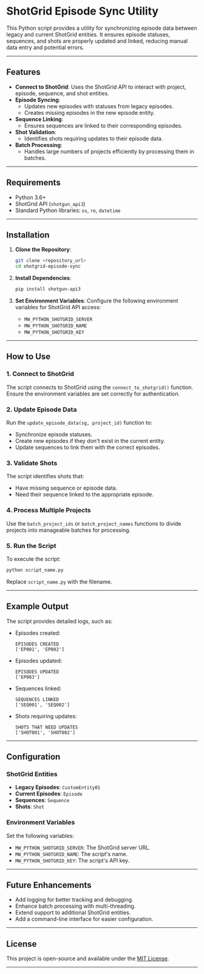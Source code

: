 # ShotGrid Episode Sync Utility

This Python script provides a utility for synchronizing episode data between legacy and current ShotGrid entities. It ensures episode statuses, sequences, and shots are properly updated and linked, reducing manual data entry and potential errors.

---

## Features

- **Connect to ShotGrid**: Uses the ShotGrid API to interact with project, episode, sequence, and shot entities.
- **Episode Syncing**:
  - Updates new episodes with statuses from legacy episodes.
  - Creates missing episodes in the new episode entity.
- **Sequence Linking**:
  - Ensures sequences are linked to their corresponding episodes.
- **Shot Validation**:
  - Identifies shots requiring updates to their episode data.
- **Batch Processing**:
  - Handles large numbers of projects efficiently by processing them in batches.

---

## Requirements

- Python 3.6+
- ShotGrid API (`shotgun_api3`)
- Standard Python libraries: `os`, `re`, `datetime`

---

## Installation

1. **Clone the Repository**:
   ```bash
   git clone <repository_url>
   cd shotgrid-episode-sync
   ```

2. **Install Dependencies**:
   ```bash
   pip install shotgun-api3
   ```

3. **Set Environment Variables**:
   Configure the following environment variables for ShotGrid API access:
   - `MW_PYTHON_SHOTGRID_SERVER`
   - `MW_PYTHON_SHOTGRID_NAME`
   - `MW_PYTHON_SHOTGRID_KEY`

---

## How to Use

### 1. Connect to ShotGrid
The script connects to ShotGrid using the `connect_to_shotgrid()` function. Ensure the environment variables are set correctly for authentication.

### 2. Update Episode Data
Run the `update_episode_data(sg, project_id)` function to:
- Synchronize episode statuses.
- Create new episodes if they don't exist in the current entity.
- Update sequences to link them with the correct episodes.

### 3. Validate Shots
The script identifies shots that:
- Have missing sequence or episode data.
- Need their sequence linked to the appropriate episode.

### 4. Process Multiple Projects
Use the `batch_project_ids` or `batch_project_names` functions to divide projects into manageable batches for processing.

### 5. Run the Script
To execute the script:
```bash
python script_name.py
```
Replace `script_name.py` with the filename.

---

## Example Output

The script provides detailed logs, such as:
- Episodes created:
  ```
  EPISODES CREATED
  ['EP001', 'EP002']
  ```
- Episodes updated:
  ```
  EPISODES UPDATED
  ['EP003']
  ```
- Sequences linked:
  ```
  SEQUENCES LINKED
  ['SEQ001', 'SEQ002']
  ```
- Shots requiring updates:
  ```
  SHOTS THAT NEED UPDATES
  ['SHOT001', 'SHOT002']
  ```

---

## Configuration

### ShotGrid Entities
- **Legacy Episodes**: `CustomEntity01`
- **Current Episodes**: `Episode`
- **Sequences**: `Sequence`
- **Shots**: `Shot`

### Environment Variables
Set the following variables:
- `MW_PYTHON_SHOTGRID_SERVER`: The ShotGrid server URL.
- `MW_PYTHON_SHOTGRID_NAME`: The script's name.
- `MW_PYTHON_SHOTGRID_KEY`: The script's API key.

---

## Future Enhancements

- Add logging for better tracking and debugging.
- Enhance batch processing with multi-threading.
- Extend support to additional ShotGrid entities.
- Add a command-line interface for easier configuration.

---

## License
This project is open-source and available under the [MIT License](LICENSE).

---

